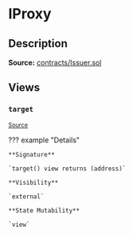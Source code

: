 # IProxy

## Description

**Source:** [contracts/Issuer.sol](https://github.com/Synthetixio/synthetix/tree/v2.83.0-alpha/contracts/Issuer.sol)

## Views

### `target`

<sub>[Source](https://github.com/Synthetixio/synthetix/tree/v2.83.0-alpha/contracts/Issuer.sol#L31)</sub>

??? example "Details"

    **Signature**

    `target() view returns (address)`

    **Visibility**

    `external`

    **State Mutability**

    `view`
